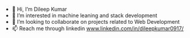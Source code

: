 - 👋 Hi, I’m Dileep Kumar 
- 👀 I’m interested in machine leaning and stack development 
- 💞️ I’m looking to collaborate on projects related to Web Development 
- 📫 Reach me through linkedin www.linkedin.com/in/dileepkumar0917/

<!---
dileep0998666/dileep0998666 is a ✨ special ✨ repository because its `README.md` (this file) appears on your GitHub profile.
You can click the Preview link to take a look at your changes.
--->
